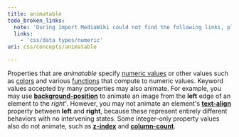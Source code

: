 ```yaml
---
title: animatable
todo_broken_links:
  note: 'During import MediaWiki could not find the following links, please fix and adjust this list.'
  links:
    - 'css/data types/numeric'
uri: css/concepts/animatable

---
```

Properties that are *animatable* specify [numeric values](/w/index.php?title=css/data_types/numeric&action=edit&redlink=1) or other values such as [colors](/css/data_types/color) and various [functions](/css/functions) that compute to numeric values. Keyword values accepted by many properties may also animate. For example, you may use [**background-position**](/css/properties/background-position) to animate an image from the **left** edge of an element to the *right'*. However, you may not animate an element's [**text-align**](/css/properties/text-align) property between **left** and **right**, because these represent entirely different behaviors with no intervening states. Some integer-only property values also do not animate, such as [**z-index**](/css/properties/z-index) and [**column-count**](/css/properties/column-count).